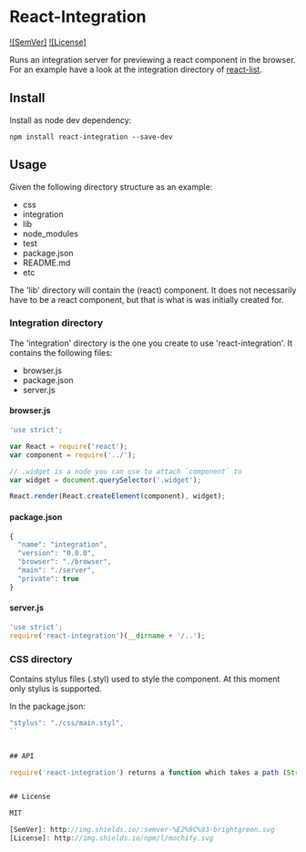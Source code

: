 # React-Integration

[![SemVer]](http://semver.org)
[![License]](https://github.com/tjunghans/react-integration/blob/master/LICENCE)

Runs an integration server for previewing a react component in the
browser. For an example have a look at the integration directory of [react-list](https://github.com/tjunghans/react-list).


## Install

Install as node dev dependency:

```
npm install react-integration --save-dev
```


## Usage

Given the following directory structure as an example:

- css
- integration
- lib
- node_modules
- test
- package.json
- README.md
- etc

The 'lib' directory will contain the (react) component. It does not necessarily have to be a react component, but that is what is was initially created for.

### Integration directory

The 'integration' directory is the one you create to use 'react-integration'. It contains the following files:

- browser.js
- package.json
- server.js


#### browser.js

```js
'use strict';

var React = require('react');
var component = require('../');

// .widget is a node you can use to attach `component` to
var widget = document.querySelector('.widget');

React.render(React.createElement(component), widget);
```


#### package.json

```js
{
  "name": "integration",
  "version": "0.0.0",
  "browser": "./browser",
  "main": "./server",
  "private": true
}
```


#### server.js

```js
'use strict';
require('react-integration')(__dirname + '/..');
```


### CSS directory

Contains stylus files (.styl) used to style the component. At this moment only stylus is supported.

In the package.json:

```js
"stylus": "./css/main.styl",
``


## API

require('react-integration') returns a function which takes a path (String) as an argument. The function returns the instance of `express`.


## License

MIT

[SemVer]: http://img.shields.io/:semver-%E2%9C%93-brightgreen.svg
[License]: http://img.shields.io/npm/l/mochify.svg
